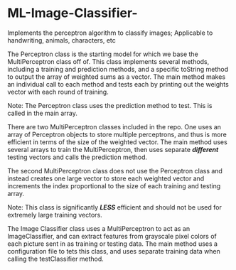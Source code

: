 # ML-Image-Classifier-
Implements the perceptron algorithm to classify images; Applicable to handwriting, animals, characters, etc

The Perceptron class is the starting model for which we base the MultiPerceptron class off of. This class implements several methods, including a training and prediction methods, and a specific toString method to output the array of weighted sums as a vector. The main method makes an individual call to each method and tests each by printing out the weights vector with each round of training. 

Note: The Perceptron class uses the prediction method to test. This is called in the main array.

There are two MultiPerceptron classes included in the repo. One uses an array of Perceptron objects to store multiple perceptrons, and thus is more efficient in terms of the size of the weighted vector. The main method uses several arrays to train the MultiPerceptron, then uses separate ***different*** testing vectors and calls the prediction method. 

The second MultiPerceptron class does not use the Perceptron class and instead creates one large vector to store each weighted vector and increments the index proportional to the size of each training and testing array. 

Note: This class is significantly ***LESS*** efficient and should not be used for extremely large training vectors. 

The Image Classifier class uses a MultiPerceptron to act as an ImageClassifier, and can extract features from grayscale pixel colors of each picture sent in as training or testing data. The main method uses a configuration file to tets this class, and uses separate training data when calling the testClassifier method.
